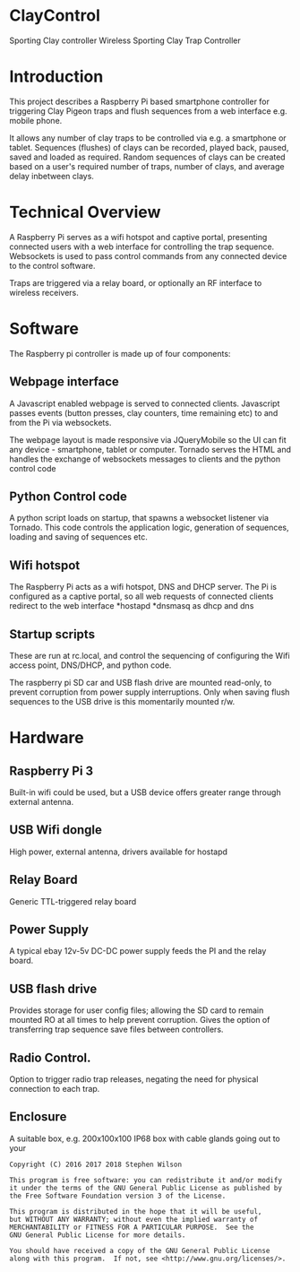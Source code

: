 # ClayControl
Sporting Clay controller
Wireless Sporting Clay Trap Controller 

# Introduction
This project describes a Raspberry Pi based smartphone controller for triggering Clay Pigeon traps and flush sequences from a web interface e.g. mobile phone.

It allows any number of clay traps to be controlled via e.g. a smartphone or tablet. 
Sequences (flushes) of clays can be recorded, played back, paused, saved and loaded as required.
Random sequences of clays can be created based on a user's required number of traps, number of clays, and average delay inbetween clays.


# Technical Overview
A Raspberry Pi serves as a wifi hotspot and captive portal, presenting connected users with a web interface for controlling the trap sequence.
Websockets is used to pass control commands from any connected device to the control software.

Traps are triggered via a relay board, or optionally an RF interface to wireless receivers.

# Software
The Raspberry pi controller is made up of four components: 

## Webpage interface
A Javascript enabled webpage is served to connected clients. Javascript passes events (button presses, clay counters, time remaining etc) to and from the Pi via websockets. 

The webpage layout is made responsive via JQueryMobile so the UI can fit any device - smartphone, tablet or computer.
Tornado serves the HTML and handles the exchange of websockets messages to clients and the python control code

## Python Control code
A python script loads on startup, that spawns a websocket listener via Tornado. This code controls the application logic, generation of sequences, loading and saving of sequences etc.

## Wifi hotspot
The Raspberry Pi acts as a wifi hotspot, DNS and DHCP server. The Pi is configured as a captive portal, so all web requests of connected clients redirect to the web interface
  *hostapd
  *dnsmasq as dhcp and dns

## Startup scripts
These are run at rc.local, and control the sequencing of configuring the Wifi access point, DNS/DHCP, and python code.

The raspberry pi SD car and USB flash drive are mounted read-only, to prevent corruption from power supply interruptions. Only when saving flush sequences to the USB drive is this momentarily mounted r/w. 


# Hardware
## Raspberry Pi 3 
Built-in wifi could be used, but a USB device offers greater range through external antenna.
## USB Wifi dongle
High power, external antenna, drivers available for hostapd
## Relay Board
Generic TTL-triggered relay board
## Power Supply
A typical ebay 12v-5v DC-DC power supply feeds the PI and the relay board. 
## USB flash drive
Provides storage for user config files; allowing the SD card to remain mounted RO at all times to help prevent corruption.
Gives the option of transferring trap sequence save files between controllers.
## Radio Control.
Option to trigger radio trap releases, negating the need for physical connection to each trap.
## Enclosure
A suitable box, e.g. 200x100x100 IP68 box with cable glands going out to your 


    Copyright (C) 2016 2017 2018 Stephen Wilson

    This program is free software: you can redistribute it and/or modify
    it under the terms of the GNU General Public License as published by
    the Free Software Foundation version 3 of the License.

    This program is distributed in the hope that it will be useful,
    but WITHOUT ANY WARRANTY; without even the implied warranty of
    MERCHANTABILITY or FITNESS FOR A PARTICULAR PURPOSE.  See the
    GNU General Public License for more details.

    You should have received a copy of the GNU General Public License
    along with this program.  If not, see <http://www.gnu.org/licenses/>.
    
    
    
